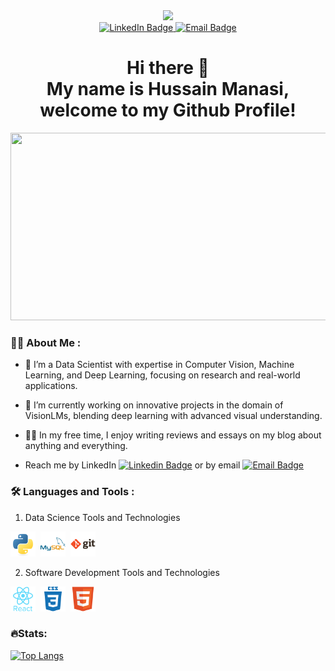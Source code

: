 
<!--
**codesbyhussain/codesbyhussain** is a ✨ _special_ ✨ repository because its `README.md` (this file) appears on your GitHub profile.

Here are some ideas to get you started:
-->

<div id="header" align="center">
  <img src="https://media.giphy.com/media/M9gbBd9nbDrOTu1Mqx/giphy.gif" width="100"/>

<div id="badges">
  <a href="https://www.linkedin.com/in/hussain-manasi/">
    <img src="https://img.shields.io/badge/LinkedIn-blue?style=for-the-badge&logo=linkedin&logoColor=white" alt="LinkedIn Badge"/>
  </a>
  <a href="mailto:hussainjmanasi@gmail.com">
    <img src="https://img.shields.io/badge/Gmail-D14836?style=for-the-badge&logo=gmail&logoColor=white" alt="Email Badge"/>
  </a>
  </div>
<h1> Hi there 👋 <br/>
My name is Hussain Manasi, welcome to my Github Profile!</h1>
  </div>

<div align="center">
  <img src="https://media.giphy.com/media/dWesBcTLavkZuG35MI/giphy.gif" width="600" height="300"/>
</div>

### 🧑‍💻 About Me :

- 🔭 I’m a Data Scientist with expertise in Computer Vision, Machine Learning, and Deep Learning, focusing on research and real-world applications.

- 🌱 I’m currently working on innovative projects in the domain of VisionLMs, blending deep learning with advanced visual understanding.

- ✍🏽 In my free time, I enjoy writing reviews and essays on my blog about anything and everything.

- Reach me by LinkedIn [![Linkedin Badge](https://img.shields.io/badge/LinkedIn-blue?style=for-the-badge&logo=linkedin&logoColor=white)](https://www.linkedin.com/in/hussain-manasi/) or by email [![Email Badge](https://img.shields.io/badge/Gmail-D14836?style=for-the-badge&logo=gmail&logoColor=white)](mailto:hussainjmanasi@gmail.com)


### 🛠️ Languages and Tools :

1. Data Science Tools and Technologies
<div>
  <img src="https://github.com/devicons/devicon/blob/master/icons/python/python-original.svg" title="Python" alt="Python" width="40" height="40"/>&nbsp;
  <img src="https://github.com/devicons/devicon/blob/master/icons/mysql/mysql-original-wordmark.svg" title="MySQL"  alt="MySQL" width="40" height="40"/>&nbsp;
  <img src="https://github.com/devicons/devicon/blob/master/icons/git/git-original-wordmark.svg" title="Git" **alt="Git" width="40" height="40"/>
</div>


2. Software Development Tools and Technologies

<div>
  <img src="https://github.com/devicons/devicon/blob/master/icons/react/react-original-wordmark.svg" title="ReactJS" alt="ReactJS" width="40" height="40"/>&nbsp;
  <img src="https://github.com/devicons/devicon/blob/master/icons/css3/css3-plain-wordmark.svg"  title="CSS3" alt="CSS" width="40" height="40"/>&nbsp;
  <img src="https://github.com/devicons/devicon/blob/master/icons/html5/html5-original.svg" title="HTML5" alt="HTML" width="40" height="40"/>&nbsp;
  </div>

### 🔥Stats:

[![Top Langs](https://github-readme-stats.vercel.app/api/top-langs/?username=codesbyhussain&layout=compact&theme=vision-friendly-dark)](https://github.com/anuraghazra/github-readme-stats)

